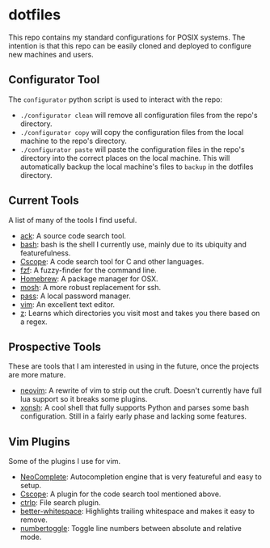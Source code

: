 # dotfiles
This repo contains my standard configurations for POSIX systems. The intention
is that this repo can be easily cloned and deployed to configure new machines
and users.

## Configurator Tool
The `configurator` python script is used to interact with the repo:
* `./configurator clean` will remove all configuration files from the repo's
  directory.
* `./configurator copy` will copy the configuration files from the local
  machine to the repo's directory.
* `./configurator paste` will paste the configuration files in the repo's
  directory into the correct places on the local machine. This will
  automatically backup the local machine's files to `backup` in the dotfiles
  directory.

## Current Tools
A list of many of the tools I find useful.
* [ack](http://beyondgrep.com/): A source code search tool.
* [bash](https://www.gnu.org/software/bash/): bash is the shell I currently
  use, mainly due to its ubiquity and featurefulness.
* [Cscope](http://cscope.sourceforge.net/): A code search tool for C and other
  languages.
* [fzf](https://github.com/junegunn/fzf): A fuzzy-finder for the command line.
* [Homebrew](http://brew.sh/): A package manager for OSX.
* [mosh](https://mosh.mit.edu/): A more robust replacement for ssh.
* [pass](http://www.passwordstore.org/): A local password manager.
* [vim](http://www.vim.org/): An excellent text editor.
* [z](https://github.com/rupa/z): Learns which directories you visit most and
  takes you there based on a regex.

## Prospective Tools
These are tools that I am interested in using in the future, once the projects
are more mature.
* [neovim](https://neovim.io/): A rewrite of vim to strip out the cruft.
  Doesn't currently have full lua support so it breaks some plugins.
* [xonsh](http://xonsh.org/): A cool shell that fully supports Python and parses
  some bash configuration. Still in a fairly early phase and lacking some
  features.

## Vim Plugins
Some of the plugins I use for vim.
* [NeoComplete](https://github.com/Shougo/neocomplete.vim): Autocompletion
  engine that is very featureful and easy to setup.
* [Cscope](http://cscope.sourceforge.net/cscope_vim_tutorial.html): A plugin
  for the code search tool mentioned above.
* [ctrlp](https://github.com/kien/ctrlp.vim): File search plugin.
* [better-whitespace](https://github.com/ntpeters/vim-better-whitespace):
  Highlights trailing whitespace and makes it easy to remove.
* [numbertoggle](https://github.com/jeffkreeftmeijer/vim-numbertoggle): Toggle
  line numbers between absolute and relative mode.
